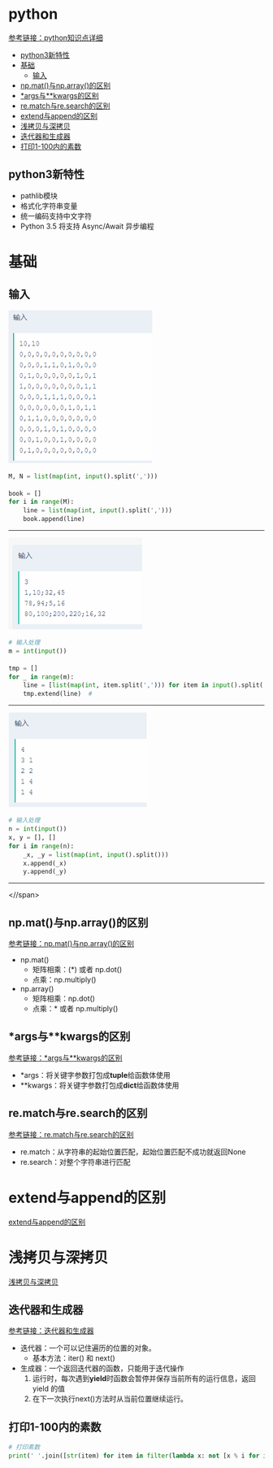 # python

[参考链接：python知识点详细](https://github.com/taizilongxu/interview_python#20-%E9%97%AD%E5%8C%85)   

* [python3新特性](#python3新特性)
* [基础](#基础)
  * [输入](#输入)
* [np.mat()与np.array()的区别](#np.mat()与np.array()的区别)
* [\*args与\*\*kwargs的区别](#args与kwargs的区别)
* [re.match与re.search的区别](#re.match与re.search的区别)
* [extend与append的区别](#extend与append的区别)
* [浅拷贝与深拷贝](#浅拷贝与深拷贝)
* [迭代器和生成器](#迭代器和生成器)
* [打印1-100内的素数](#打印1-100内的素数)

<span id="python3新特性"></span>
## python3新特性
* pathlib模块
* 格式化字符串变量
* 统一编码支持中文字符
* Python 3.5 将支持 Async/Await 异步编程

<span id="基础"></span>
# 基础
<span id="输入"></span>
## 输入
![1.png](https://github.com/FangChao1086/Coding_language/blob/master/素材/1.PNG)  
```py
M, N = list(map(int, input().split(',')))

book = []
for i in range(M):
    line = list(map(int, input().split(',')))
    book.append(line)
```
---
![2.png](https://github.com/FangChao1086/Coding_language/blob/master/素材/2.PNG)
```py
# 输入处理
m = int(input())

tmp = []
for _ in range(m):
    line = [list(map(int, item.split(','))) for item in input().split(';')]
    tmp.extend(line)  # 
```
---
![3.png](https://github.com/FangChao1086/Coding_language/blob/master/素材/3.PNG)
```py
# 输入处理
n = int(input())
x, y = [], []
for i in range(n):
    _x, _y = list(map(int, input().split()))
    x.append(_x)
    y.append(_y)
```
---

<span id="np.mat()与np.array()的区别"><//span>
## np.mat()与np.array()的区别
[参考链接：np.mat()与np.array()的区别](https://www.jianshu.com/p/3a9c3a397932)
* np.mat()
  * 矩阵相乘：(\*) 或者 np.dot()
  * 点乘：np.multiply()
* np.array()
  * 矩阵相乘：np.dot()
  * 点乘：\* 或者 np.multiply()

<span id="args与kwargs的区别"></span>
## \*args与\*\*kwargs的区别 
[参考链接：\*args与\*\*kwargs的区别](https://www.cnblogs.com/yunguoxiaoqiao/p/7626992.html)
* \*args：将关键字参数打包成**tuple**给函数体使用  
* \*\*kwargs：将关键字参数打包成**dict**给函数体使用  

<span id="re.match与re.search的区别"></span>
## re.match与re.search的区别
[参考链接：re.match与re.search的区别](http://www.runoob.com/python3/python3-reg-expressions.html)  
* re.match：从字符串的起始位置匹配，起始位置匹配不成功就返回None
* re.search：对整个字符串进行匹配

<span id="extend与append的区别"></span>
# extend与append的区别
[extend与append的区别](https://www.cnblogs.com/tzuxung/p/5706245.html)

<span id="浅拷贝与深拷贝"></span>
# 浅拷贝与深拷贝
[浅拷贝与深拷贝](https://www.cnblogs.com/xueli/p/4952063.html)

<span id="迭代器和生成器"></span>
## 迭代器和生成器
[参考链接：迭代器和生成器](http://www.runoob.com/python3/python3-iterator-generator.html)  
* 迭代器：一个可以记住遍历的位置的对象。
  * 基本方法：iter() 和 next()  
* 生成器：一个返回迭代器的函数，只能用于迭代操作
  1. 运行时，每次遇到**yield**时函数会暂停并保存当前所有的运行信息，返回 yield 的值
  2. 在下一次执行next()方法时从当前位置继续运行。

<span id="打印1-100内的素数"></span>
## 打印1-100内的素数
```python
# 打印素数
print(' '.join([str(item) for item in filter(lambda x: not [x % i for i in range(2, x) if x % i == 0], range(2, 101))]))
```
